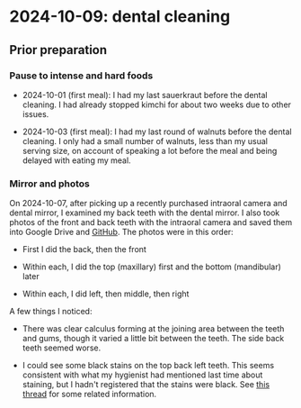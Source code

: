 # 2024-10-09: dental cleaning

## Prior preparation

### Pause to intense and hard foods

* 2024-10-01 (first meal): I had my last sauerkraut before the dental
  cleaning. I had already stopped kimchi for about two weeks due to
  other issues.

* 2024-10-03 (first meal): I had my last round of walnuts before the
  dental cleaning. I only had a small number of walnuts, less than my
  usual serving size, on account of speaking a lot before the meal and
  being delayed with eating my meal.

### Mirror and photos

On 2024-10-07, after picking up a recently purchased intraoral camera
and dental mirror, I examined my back teeth with the dental mirror. I
also took photos of the front and back teeth with the intraoral camera
and saved them into Google Drive and
[GitHub](https://github.com/vipulnaik/diet-exercise-health-private/tree/master/self-photos/dental/2024-10-07). The
photos were in this order:

* First I did the back, then the front

* Within each, I did the top (maxillary) first and the bottom (mandibular) later

* Within each, I did left, then middle, then right

A few things I noticed:

* There was clear calculus forming at the joining area between the
  teeth and gums, though it varied a little bit between the teeth. The
  side back teeth seemed worse.

* I could see some black stains on the top back left teeth. This seems
  consistent with what my hygienist had mentioned last time about
  staining, but I hadn't registered that the stains were black. See
  [this
  thread](https://www.reddit.com/r/Dentistry/comments/eeryr5/what_are_these_black_lines_on_the_back_of_my_teeth/)
  for some related information.
